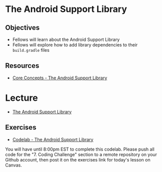 # The Android Support Library

## Objectives
* Fellows will learn about the Android Support Library
* Fellows will explore how to add library dependencies to their `build.gradle` files

## Resources
* [Core Concepts - The Android Support Library](https://google-developer-training.github.io/android-developer-fundamentals-course-concepts-v2/unit-1-get-started/lesson-3-testing,-debugging,-and-using-support-libraries/3-3-c-the-android-support-library/3-3-c-the-android-support-library.html)

# Lecture

* [The Android Support Library](https://docs.google.com/presentation/d/1fI5xtrhEh5L8_occt4WRizMF_WbuNUBO-URYvWX3mJI/edit#slide=id.p)

## Exercises

* [Codelab - The Android Support Library](https://codelabs.developers.google.com/codelabs/android-training-support-libraries/#0)

You will have until 8:00pm EST to complete this codelab. Please push all code for the "7. Coding Challenge" section to a remote repository on your Github account, then post it on the exercises link for today's lesson on Canvas.
